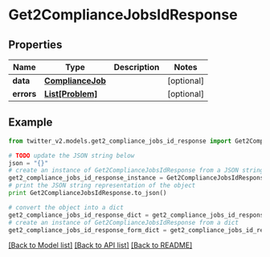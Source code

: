 # Get2ComplianceJobsIdResponse


## Properties
Name | Type | Description | Notes
------------ | ------------- | ------------- | -------------
**data** | [**ComplianceJob**](ComplianceJob.md) |  | [optional] 
**errors** | [**List[Problem]**](Problem.md) |  | [optional] 

## Example

```python
from twitter_v2.models.get2_compliance_jobs_id_response import Get2ComplianceJobsIdResponse

# TODO update the JSON string below
json = "{}"
# create an instance of Get2ComplianceJobsIdResponse from a JSON string
get2_compliance_jobs_id_response_instance = Get2ComplianceJobsIdResponse.from_json(json)
# print the JSON string representation of the object
print Get2ComplianceJobsIdResponse.to_json()

# convert the object into a dict
get2_compliance_jobs_id_response_dict = get2_compliance_jobs_id_response_instance.to_dict()
# create an instance of Get2ComplianceJobsIdResponse from a dict
get2_compliance_jobs_id_response_form_dict = get2_compliance_jobs_id_response.from_dict(get2_compliance_jobs_id_response_dict)
```
[[Back to Model list]](../README.md#documentation-for-models) [[Back to API list]](../README.md#documentation-for-api-endpoints) [[Back to README]](../README.md)


